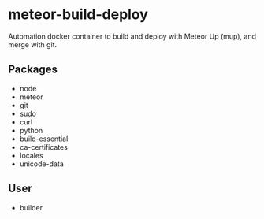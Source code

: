 # meteor-build-deploy
Automation docker container to build and deploy with Meteor Up (mup), and merge with git.

## Packages
- node
- meteor
- git
- sudo
- curl
- python
- build-essential
- ca-certificates
- locales
- unicode-data

## User
- builder
